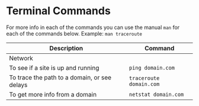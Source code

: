 # Terminal Commands

For more info in each of the commands you can use the manual ```man```  for each of the commands below.
Example: ```man traceroute```


| Description                                                    | Command                                 |
|----------------------------------------------------------------|-----------------------------------------|
| Network                                                        |                                         |
| To see if a site is up and running                             | `ping domain.com`                       |
| To trace the path to a domain, or see delays                   | `traceroute domain.com`                 |
| To get more info from a domain                                 | `netstat domain.com`                    |
